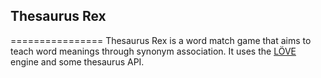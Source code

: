 ## Thesaurus Rex
================
Thesaurus Rex is a word match game that aims to teach word meanings through synonym association.
It uses the [LÖVE](http://love2d.org) engine and some thesaurus API.
